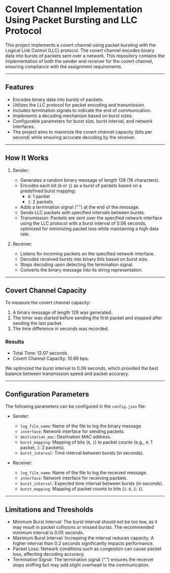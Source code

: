 # Covert Channel Implementation Using Packet Bursting and LLC Protocol

This project implements a covert channel using packet bursting with the Logical Link Control (LLC) protocol. The covert channel encodes binary data into bursts of packets sent over a network. This repository contains the implementation of both the sender and receiver for the covert channel, ensuring compliance with the assignment requirements.

---

## Features

- Encodes binary data into bursts of packets.
- Utilizes the LLC protocol for packet encoding and transmission.
- Includes termination signals to indicate the end of communication.
- Implements a decoding mechanism based on burst sizes.
- Configurable parameters for burst size, burst interval, and network interfaces.
- The project aims to maximize the covert channel capacity (bits per second) while ensuring accurate decoding by the receiver.

---

## How It Works

1. Sender:
   - Generates a random binary message of length 128 (16 characters).
   - Encodes each bit (`0` or `1`) as a burst of packets based on a predefined burst mapping:
     - `0`: 1 packet
     - `1`: 2 packets
   - Adds a termination signal (".") at the end of the message.
   - Sends LLC packets with specified intervals between bursts.
   - Transmission: Packets are sent over the specified network interface using the LLC protocol with a burst interval of 0.06 seconds, optimized for minimizing packet loss while maintaining a high data rate.

2. Receiver:
   - Listens for incoming packets on the specified network interface.
   - Decodes received bursts into binary bits based on burst size.
   - Stops decoding upon detecting the termination signal.
   - Converts the binary message into its string representation.

---

## Covert Channel Capacity

To measure the covert channel capacity:
1. A binary message of length 128 was generated.
2. The timer was started before sending the first packet and stopped after sending the last packet.
3. The time difference in seconds was recorded.


### Results

- Total Time: 12.07 seconds.
- Covert Channel Capacity: 10.66 bps.

We optimized the burst interval to 0.06 seconds, which provided the best balance between transmission speed and packet accuracy.

---

## Configuration Parameters

The following parameters can be configured in the `config.json` file:

- Sender:
  - `log_file_name`: Name of the file to log the binary message.
  - `interface`: Network interface for sending packets.
  - `destination_mac`: Destination MAC address.
  - `burst_mapping`: Mapping of bits (`0`, `1`) to packet counts (e.g., `0`: 1 packet, `1`: 2 packets).
  - `burst_interval`: Time interval between bursts (in seconds).

- Receiver:
  - `log_file_name`: Name of the file to log the received message.
  - `interface`: Network interface for receiving packets.
  - `burst_interval`: Expected time interval between bursts (in seconds).
  - `burst_mapping`: Mapping of packet counts to bits (`1`: `0`, `2`: `1`).

---

## Limitations and Thresholds

- Minimum Burst Interval: The burst interval should not be too low, as it may result in packet collisions or missed bursts. The recommended minimum interval is 0.05 seconds.
- Maximum Burst Interval: Increasing the interval reduces capacity. A higher interval than 0.2 seconds significantly impacts performance.
- Packet Loss: Network conditions such as congestion can cause packet loss, affecting decoding accuracy.
- Termination Signal: The termination signal (".") ensures the receiver stops sniffing but may add slight overhead to the communication.



